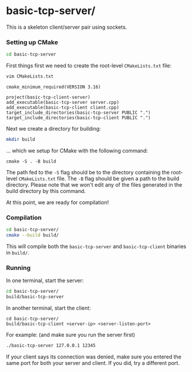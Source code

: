 # basic-tcp-server/

This is a skeleton client/server pair using sockets.

### Setting up CMake

```bash
cd basic-tcp-server
```

First things first we need to create the root-level `CMakeLists.txt` file:

```bash
vim CMakeLists.txt
```
```
cmake_minimum_required(VERSION 3.16)

project(basic-tcp-client-server)
add_executable(basic-tcp-server server.cpp)
add_executable(basic-tcp-client client.cpp)
target_include_directories(basic-tcp-server PUBLIC ".")
target_include_directories(basic-tcp-client PUBLIC ".")
```

Next we create a directory for building:

```bash
mkdir build
```

... which we setup for CMake with the following command:

```
cmake -S . -B build
```

The path fed to the `-S` flag should be to the directory containing the
root-level `CMakeLists.txt` file. The `-B` flag should be given a path to the
build directory. Please note that we won't edit any of the files generated in
the build directory by this command.

At this point, we are ready for compilation!


### Compilation

```bash
cd basic-tcp-server/
cmake --build build/
```

This will compile both the `basic-tcp-server` and `basic-tcp-client` binaries
in `build/`.

### Running

In one terminal, start the server:

```bash
cd basic-tcp-server/
build/basic-tcp-server
```

In another terminal, start the client:

```
cd basic-tcp-server/
build/basic-tcp-client <server-ip> <server-listen-port>
```

For example: (and make sure you run the server first)

```bash
./basic-tcp-server 127.0.0.1 12345
```

If your client says its connection was denied, make sure you entered the same
port for both your server and client. If you did, try a different port.
